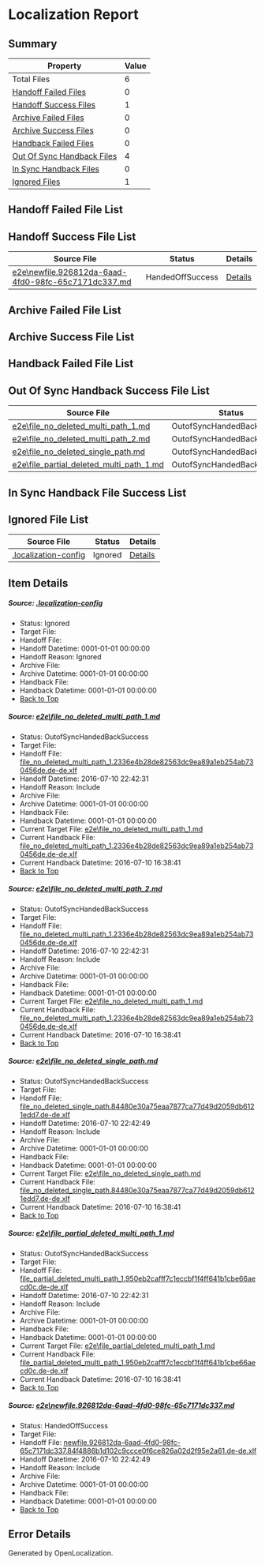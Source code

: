 # <a name='report-top'></a> Localization Report

## Summary
 Property | Value 
 -------- | ----- 
 Total Files | 6
[ Handoff Failed Files ](#handoff-failed-list)| 0
[ Handoff Success Files ](#handoff-success-list)| 1
[ Archive Failed Files ](#archive-failed-list)| 0
[ Archive Success Files ](#archive-success-list)| 0
[ Handback Failed Files ](#handback-failed-list)| 0
[ Out Of Sync Handback Files ](#outofsync-handback-success-list)| 4
[ In Sync Handback Files ](#insync-handback-success-list)| 0
[ Ignored Files ](#ignored-list)| 1

## <a name='handoff-failed-list'></a> Handoff Failed File List

## <a name='handoff-success-list'></a> Handoff Success File List
 Source File | Status | Details 
 ----------- | ------ | ------- 
 [e2e\newfile.926812da-6aad-4fd0-98fc-65c7171dc337.md](https://github.com/OpenLocalizationTestOrg/oltest/blob/a1975fae1dbb67415b6c329663af26a5c7589507/e2e/newfile.926812da-6aad-4fd0-98fc-65c7171dc337.md) | HandedOffSuccess | [Details](#fa05cb1c3b80edb0f3c4b4fdd30becd6e7832ba25)

## <a name='archive-failed-list'></a> Archive Failed File List

## <a name='archive-success-list'></a> Archive Success File List

## <a name='handback-failed-list'></a> Handback Failed File List

## <a name='outofsync-handback-success-list'></a> Out Of Sync Handback Success File List
 Source File | Status | Details 
 ----------- | ------ | ------- 
 [e2e\file_no_deleted_multi_path_1.md](https://github.com/OpenLocalizationTestOrg/oltest/blob/eefc62c86db6a524776e4d243aa19334de81e65f/e2e/file_no_deleted_multi_path_1.md) | OutofSyncHandedBackSuccess | [Details](#606ce65b3c1c9f6a54271206d0142bccb48af3ee1)
 [e2e\file_no_deleted_multi_path_2.md](https://github.com/OpenLocalizationTestOrg/oltest/blob/a1975fae1dbb67415b6c329663af26a5c7589507/e2e/file_no_deleted_multi_path_2.md) | OutofSyncHandedBackSuccess | [Details](#606ce65b3c1c9f6a54271206d0142bccb48af3ee2)
 [e2e\file_no_deleted_single_path.md](https://github.com/OpenLocalizationTestOrg/oltest/blob/a1975fae1dbb67415b6c329663af26a5c7589507/e2e/file_no_deleted_single_path.md) | OutofSyncHandedBackSuccess | [Details](#1fab26fba33c6647cb44c017bd5de9a6b5c6c9743)
 [e2e\file_partial_deleted_multi_path_1.md](https://github.com/OpenLocalizationTestOrg/oltest/blob/eefc62c86db6a524776e4d243aa19334de81e65f/e2e/file_partial_deleted_multi_path_1.md) | OutofSyncHandedBackSuccess | [Details](#31e56e1891cc10b079cc5d76cc131fa65f8df07e4)

## <a name='insync-handback-success-list'></a> In Sync Handback File Success List

## <a name='ignored-list'></a> Ignored File List
 Source File | Status | Details 
 ----------- | ------ | ------- 
 [.localization-config](https://github.com/OpenLocalizationTestOrg/oltest/blob/a1975fae1dbb67415b6c329663af26a5c7589507/.localization-config) | Ignored | [Details](#3d4f252ac210baf56311d7e97dcc2db10974dbd20)

## Item Details
##### <a name='3d4f252ac210baf56311d7e97dcc2db10974dbd20'></a> Source: [.localization-config](https://github.com/OpenLocalizationTestOrg/oltest/blob/a1975fae1dbb67415b6c329663af26a5c7589507/.localization-config)
* Status: Ignored
* Target File: 
* Handoff File: 
* Handoff Datetime: 0001-01-01 00:00:00
* Handoff Reason: Ignored
* Archive File: 
* Archive Datetime: 0001-01-01 00:00:00
* Handback File: 
* Handback Datetime: 0001-01-01 00:00:00
* [Back to Top](#report-top)

##### <a name='606ce65b3c1c9f6a54271206d0142bccb48af3ee1'></a> Source: [e2e\file_no_deleted_multi_path_1.md](https://github.com/OpenLocalizationTestOrg/oltest/blob/eefc62c86db6a524776e4d243aa19334de81e65f/e2e/file_no_deleted_multi_path_1.md)
* Status: OutofSyncHandedBackSuccess
* Target File: 
* Handoff File: [file_no_deleted_multi_path_1.2336e4b28de82563dc9ea89a1eb254ab730456de.de-de.xlf](https://github.com/OpenLocalizationTestOrg/olhandoff-e2e/blob/238bf18b231bbaba428086b5a17ba4faf9f149c0/ol-handoff/OpenLocalizationTestOrg/oltest-dede-fly/ci/mt/file_no_deleted_multi_path_1.2336e4b28de82563dc9ea89a1eb254ab730456de.de-de.xlf)
* Handoff Datetime: 2016-07-10 22:42:31
* Handoff Reason: Include
* Archive File: 
* Archive Datetime: 0001-01-01 00:00:00
* Handback File: 
* Handback Datetime: 0001-01-01 00:00:00
* Current Target File: [e2e\file_no_deleted_multi_path_1.md](https://github.com/OpenLocalizationTestOrg/oltest-dede-fly/blob/cc98f7a7f4fa4169f97e0ed0178cc9aec064260f/e2e/file_no_deleted_multi_path_1.md)
* Current Handback File: [file_no_deleted_multi_path_1.2336e4b28de82563dc9ea89a1eb254ab730456de.de-de.xlf](https://github.com/OpenLocalizationTestOrg/olhandback-e2e/blob/5fcb252516f734e0f53f930c3b8cf00fc889e01f/ol-handback/OpenLocalizationTestOrg/oltest-dede-fly/ci/mt/file_no_deleted_multi_path_1.2336e4b28de82563dc9ea89a1eb254ab730456de.de-de.xlf)
* Current Handback Datetime: 2016-07-10 16:38:41
* [Back to Top](#report-top)

##### <a name='606ce65b3c1c9f6a54271206d0142bccb48af3ee2'></a> Source: [e2e\file_no_deleted_multi_path_2.md](https://github.com/OpenLocalizationTestOrg/oltest/blob/a1975fae1dbb67415b6c329663af26a5c7589507/e2e/file_no_deleted_multi_path_2.md)
* Status: OutofSyncHandedBackSuccess
* Target File: 
* Handoff File: [file_no_deleted_multi_path_1.2336e4b28de82563dc9ea89a1eb254ab730456de.de-de.xlf](https://github.com/OpenLocalizationTestOrg/olhandoff-e2e/blob/238bf18b231bbaba428086b5a17ba4faf9f149c0/ol-handoff/OpenLocalizationTestOrg/oltest-dede-fly/ci/mt/file_no_deleted_multi_path_1.2336e4b28de82563dc9ea89a1eb254ab730456de.de-de.xlf)
* Handoff Datetime: 2016-07-10 22:42:31
* Handoff Reason: Include
* Archive File: 
* Archive Datetime: 0001-01-01 00:00:00
* Handback File: 
* Handback Datetime: 0001-01-01 00:00:00
* Current Target File: [e2e\file_no_deleted_multi_path_1.md](https://github.com/OpenLocalizationTestOrg/oltest-dede-fly/blob/cc98f7a7f4fa4169f97e0ed0178cc9aec064260f/e2e/file_no_deleted_multi_path_1.md)
* Current Handback File: [file_no_deleted_multi_path_1.2336e4b28de82563dc9ea89a1eb254ab730456de.de-de.xlf](https://github.com/OpenLocalizationTestOrg/olhandback-e2e/blob/5fcb252516f734e0f53f930c3b8cf00fc889e01f/ol-handback/OpenLocalizationTestOrg/oltest-dede-fly/ci/mt/file_no_deleted_multi_path_1.2336e4b28de82563dc9ea89a1eb254ab730456de.de-de.xlf)
* Current Handback Datetime: 2016-07-10 16:38:41
* [Back to Top](#report-top)

##### <a name='1fab26fba33c6647cb44c017bd5de9a6b5c6c9743'></a> Source: [e2e\file_no_deleted_single_path.md](https://github.com/OpenLocalizationTestOrg/oltest/blob/a1975fae1dbb67415b6c329663af26a5c7589507/e2e/file_no_deleted_single_path.md)
* Status: OutofSyncHandedBackSuccess
* Target File: 
* Handoff File: [file_no_deleted_single_path.84480e30a75eaa7877ca77d49d2059db6121edd7.de-de.xlf](https://github.com/OpenLocalizationTestOrg/olhandoff-e2e/blob/94cca65bc1ce29e80318f5dff427360a9e026c1a/ol-handoff/OpenLocalizationTestOrg/oltest-dede-fly/ci/mt/file_no_deleted_single_path.84480e30a75eaa7877ca77d49d2059db6121edd7.de-de.xlf)
* Handoff Datetime: 2016-07-10 22:42:49
* Handoff Reason: Include
* Archive File: 
* Archive Datetime: 0001-01-01 00:00:00
* Handback File: 
* Handback Datetime: 0001-01-01 00:00:00
* Current Target File: [e2e\file_no_deleted_single_path.md](https://github.com/OpenLocalizationTestOrg/oltest-dede-fly/blob/cc98f7a7f4fa4169f97e0ed0178cc9aec064260f/e2e/file_no_deleted_single_path.md)
* Current Handback File: [file_no_deleted_single_path.84480e30a75eaa7877ca77d49d2059db6121edd7.de-de.xlf](https://github.com/OpenLocalizationTestOrg/olhandback-e2e/blob/5fcb252516f734e0f53f930c3b8cf00fc889e01f/ol-handback/OpenLocalizationTestOrg/oltest-dede-fly/ci/mt/file_no_deleted_single_path.84480e30a75eaa7877ca77d49d2059db6121edd7.de-de.xlf)
* Current Handback Datetime: 2016-07-10 16:38:41
* [Back to Top](#report-top)

##### <a name='31e56e1891cc10b079cc5d76cc131fa65f8df07e4'></a> Source: [e2e\file_partial_deleted_multi_path_1.md](https://github.com/OpenLocalizationTestOrg/oltest/blob/eefc62c86db6a524776e4d243aa19334de81e65f/e2e/file_partial_deleted_multi_path_1.md)
* Status: OutofSyncHandedBackSuccess
* Target File: 
* Handoff File: [file_partial_deleted_multi_path_1.950eb2cafff7c1eccbf1f4ff641b1cbe66aecd0c.de-de.xlf](https://github.com/OpenLocalizationTestOrg/olhandoff-e2e/blob/238bf18b231bbaba428086b5a17ba4faf9f149c0/ol-handoff/OpenLocalizationTestOrg/oltest-dede-fly/ci/mt/file_partial_deleted_multi_path_1.950eb2cafff7c1eccbf1f4ff641b1cbe66aecd0c.de-de.xlf)
* Handoff Datetime: 2016-07-10 22:42:31
* Handoff Reason: Include
* Archive File: 
* Archive Datetime: 0001-01-01 00:00:00
* Handback File: 
* Handback Datetime: 0001-01-01 00:00:00
* Current Target File: [e2e\file_partial_deleted_multi_path_1.md](https://github.com/OpenLocalizationTestOrg/oltest-dede-fly/blob/cc98f7a7f4fa4169f97e0ed0178cc9aec064260f/e2e/file_partial_deleted_multi_path_1.md)
* Current Handback File: [file_partial_deleted_multi_path_1.950eb2cafff7c1eccbf1f4ff641b1cbe66aecd0c.de-de.xlf](https://github.com/OpenLocalizationTestOrg/olhandback-e2e/blob/5fcb252516f734e0f53f930c3b8cf00fc889e01f/ol-handback/OpenLocalizationTestOrg/oltest-dede-fly/ci/mt/file_partial_deleted_multi_path_1.950eb2cafff7c1eccbf1f4ff641b1cbe66aecd0c.de-de.xlf)
* Current Handback Datetime: 2016-07-10 16:38:41
* [Back to Top](#report-top)

##### <a name='fa05cb1c3b80edb0f3c4b4fdd30becd6e7832ba25'></a> Source: [e2e\newfile.926812da-6aad-4fd0-98fc-65c7171dc337.md](https://github.com/OpenLocalizationTestOrg/oltest/blob/a1975fae1dbb67415b6c329663af26a5c7589507/e2e/newfile.926812da-6aad-4fd0-98fc-65c7171dc337.md)
* Status: HandedOffSuccess
* Target File: 
* Handoff File: [newfile.926812da-6aad-4fd0-98fc-65c7171dc337.84f4886b1d102c9ccce0f6ce826a02d2f95e2a61.de-de.xlf](https://github.com/OpenLocalizationTestOrg/olhandoff-e2e/blob/94cca65bc1ce29e80318f5dff427360a9e026c1a/ol-handoff/OpenLocalizationTestOrg/oltest-dede-fly/ci/mt/newfile.926812da-6aad-4fd0-98fc-65c7171dc337.84f4886b1d102c9ccce0f6ce826a02d2f95e2a61.de-de.xlf)
* Handoff Datetime: 2016-07-10 22:42:49
* Handoff Reason: Include
* Archive File: 
* Archive Datetime: 0001-01-01 00:00:00
* Handback File: 
* Handback Datetime: 0001-01-01 00:00:00
* [Back to Top](#report-top)


## Error Details

Generated by OpenLocalization.
